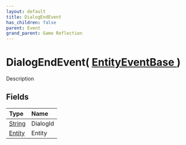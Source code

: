 ```yaml
---
layout: default
title: DialogEndEvent
has_children: false
parent: Event
grand_parent: Game Reflection
---
```

# DialogEndEvent( [ EntityEventBase ](/docs/game-reflection/events/entity_event_base) )
Description 

## Fields

| Type | Name |
|:-------------|:--------------|
| [String](/docs/game-reflection/components/string) | DialogId |
| [Entity](/docs/game-reflection/classes/entity) | Entity |

